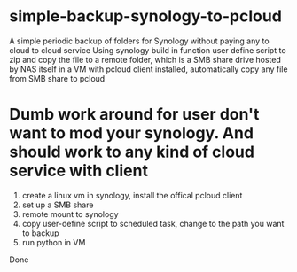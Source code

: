 # simple-backup-synology-to-pcloud
A simple periodic backup of folders for Synology without paying any to cloud to cloud service
Using synology build in function user define script to zip and copy the file to a remote folder, which is a SMB share drive hosted by NAS itself in a VM with pcloud client installed, automatically copy any file from SMB share to pcloud

# Dumb work around for user don't want to mod your synology. And should work to any kind of cloud service with client

1. create a linux vm in synology, install the offical pcloud client
2. set up a SMB share
3. remote mount to synology
4. copy user-define script to scheduled task, change to the path you want to backup
5. run python in VM

Done


